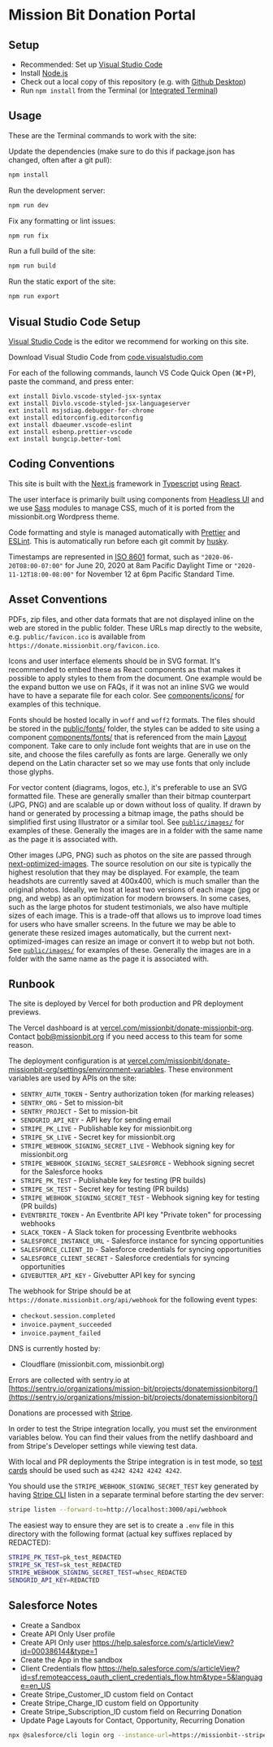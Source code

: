 # Mission Bit Donation Portal

## Setup

* Recommended: Set up [Visual Studio Code](#visual-studio-code-setup)
* Install [Node.js](https://nodejs.org/en/download/)
* Check out a local copy of this repository (e.g. with [Github Desktop](https://desktop.github.com/))
* Run `npm install` from the Terminal (or [Integrated Terminal](https://code.visualstudio.com/docs/editor/integrated-terminal))

## Usage

These are the Terminal commands to work with the site:

Update the dependencies (make sure to do this if package.json has changed, often after a git pull):

```bash
npm install
```

Run the development server:

```bash
npm run dev
```

Fix any formatting or lint issues:

```bash
npm run fix
```

Run a full build of the site:

```bash
npm run build
```

Run the static export of the site:

```bash
npm run export
```

## Visual Studio Code Setup

[Visual Studio Code](https://code.visualstudio.com/) is the editor we
recommend for working on this site.

Download Visual Studio Code from
[code.visualstudio.com](https://code.visualstudio.com/)

For each of the following commands, launch VS Code Quick Open (⌘+P),
paste the command, and press enter:

```vscode
ext install Divlo.vscode-styled-jsx-syntax
ext install Divlo.vscode-styled-jsx-languageserver
ext install msjsdiag.debugger-for-chrome
ext install editorconfig.editorconfig
ext install dbaeumer.vscode-eslint
ext install esbenp.prettier-vscode
ext install bungcip.better-toml
```

## Coding Conventions

This site is built with the [Next.js](https://nextjs.org/) framework in
[Typescript](https://www.typescriptlang.org/) using
[React](https://reactjs.org/).

The user interface is primarily built using components from
[Headless UI](https://headlessui.com/) and we use
[Sass](https://sass-lang.com/) modules to manage CSS, much of it
is ported from the missionbit.org Wordpress theme.

Code formatting and style is managed automatically with
[Prettier](https://prettier.io/) and [ESLint](https://eslint.org/).
This is automatically run before each git commit by
[husky](https://github.com/typicode/husky).

Timestamps are represented in [ISO 8601](http://en.wikipedia.org/wiki/ISO_8601)
format, such as
`"2020-06-20T08:00-07:00"` for June 20, 2020 at 8am Pacific Daylight Time or
`"2020-11-12T18:00-08:00"` for November 12 at 6pm Pacific Standard Time.

## Asset Conventions

PDFs, zip files, and other data formats that are not displayed inline on
the web are stored in the public folder. These URLs map directly to the website, e.g.
`public/favicon.ico` is available from `https://donate.missionbit.org/favicon.ico`.

Icons and user interface elements should be in SVG format. It's recommended
to embed these as React components as that makes it possible to apply styles
to them from the document. One example would be the expand button we use on FAQs,
if it was not an inline SVG we would have to have a separate file for each color.
See [components/icons/](https://github.com/MissionBit/donate.missionbit.org/tree/master/components/icons)
for examples of this technique.

Fonts should be hosted locally in `woff` and `woff2` formats. The files should
be stored in the
[public/fonts/](https://github.com/MissionBit/donate.missionbit.org/tree/master/public/fonts)
folder, the styles can be added to site using a component
[components/fonts/](https://github.com/MissionBit/donate.missionbit.org/tree/master/components/fonts)
that is referenced from the main
[Layout](https://github.com/MissionBit/donate.missionbit.org/tree/master/components/Layout.tsx)
component. Take care to only include font weights that are in use on the site, and choose
the files carefully as fonts are large. Generally we only depend on the Latin character set
so we may use fonts that only include those glyphs.

For vector content (diagrams, logos, etc.), it's preferable to use an SVG
formatted file. These are generally smaller than their bitmap counterpart
(JPG, PNG) and are scalable up or down without loss of quality. If drawn
by hand or generated by processing a bitmap image, the paths should be
simplified first using Illustrator or a similar tool. See
[`public/images/`](https://github.com/MissionBit/donate.missionbit.org/tree/master/public/images)
for examples of these. Generally the images are in a folder with the same
name as the page it is associated with.

Other images (JPG, PNG) such as photos on the site are passed through
[next-optimized-images](https://github.com/cyrilwanner/next-optimized-images). The source
resolution on our site is typically the highest resolution that they may be displayed.
For example, the team headshots are currently saved at 400x400, which is much smaller than
the original photos.
Ideally, we host at least two versions of each image (jpg or png, and webp) as an
optimization for modern browsers. In some cases, such as the large photos for
student testimonials, we also have multiple sizes of each image. This is a trade-off
that allows us to improve load times for users who have smaller screens.
In the future we may be able to generate these resized images automatically, but
the current next-optimized-images can resize an image or convert it to webp but not both.
See
[`public/images/`](https://github.com/MissionBit/donate.missionbit.org/tree/master/public/images)
for examples of these. Generally the images are in a folder with the same
name as the page it is associated with.

## Runbook

The site is deployed by Vercel for both production and PR deployment previews.

The Vercel dashboard is at
[vercel.com/missionbit/donate-missionbit-org](https://vercel.com/missionbit/donate-missionbit-org).
Contact bob@missionbit.org if you need access to this team for some reason.

The deployment configuration is at
[vercel.com/missionbit/donate-missionbit-org/settings/environment-variables](https://vercel.com/missionbit/donate-missionbit-org/settings/environment-variables).
These environment variables are used by APIs on the site:

* `SENTRY_AUTH_TOKEN` - Sentry authorization token (for marking releases)
* `SENTRY_ORG` - Set to mission-bit
* `SENTRY_PROJECT` - Set to mission-bit
* `SENDGRID_API_KEY` - API key for sending email
* `STRIPE_PK_LIVE` - Publishable key for missionbit.org
* `STRIPE_SK_LIVE` - Secret key for missionbit.org
* `STRIPE_WEBHOOK_SIGNING_SECRET_LIVE` - Webhook signing key for missionbit.org
* `STRIPE_WEBHOOK_SIGNING_SECRET_SALESFORCE` - Webhook signing secret for the Salesforce hooks
* `STRIPE_PK_TEST` - Publishable key for testing (PR builds)
* `STRIPE_SK_TEST` - Secret key for testing (PR builds)
* `STRIPE_WEBHOOK_SIGNING_SECRET_TEST` - Webhook signing key for testing (PR builds)
* `EVENTBRITE_TOKEN` - An Eventbrite API key "Private token" for processing webhooks
* `SLACK_TOKEN` - A Slack token for processing Eventbrite webhooks
* `SALESFORCE_INSTANCE_URL` - Salesforce instance for syncing opportunities
* `SALESFORCE_CLIENT_ID` - Salesforce credentials for syncing opportunities
* `SALESFORCE_CLIENT_SECRET` - Salesforce credentials for syncing opportunities
* `GIVEBUTTER_API_KEY` - Givebutter API key for syncing

The webhook for Stripe should be at `https://donate.missionbit.org/api/webhook` for the following event types:

* `checkout.session.completed`
* `invoice.payment_succeeded`
* `invoice.payment_failed`

DNS is currently hosted by:

* Cloudflare (missionbit.com, missionbit.org)

Errors are collected with sentry.io at
[https://sentry.io/organizations/mission-bit/projects/donatemissionbitorg/](https://sentry.io/organizations/mission-bit/projects/donatemissionbitorg/)

Donations are processed with [Stripe](https://dashboard.stripe.com/dashboard).

In order to test the Stripe integration locally, you must set the environment
variables below. You can find their values from the netlify dashboard and from
Stripe's Developer settings while viewing test data.

With local and PR deployments the Stripe integration is in test mode,
so [test cards](https://stripe.com/docs/testing#cards) should be used
such as `4242 4242 4242 4242`.

You should use the `STRIPE_WEBHOOK_SIGNING_SECRET_TEST` key generated by having
[Stripe CLI](https://stripe.com/docs/stripe-cli) listen in a separate terminal
before starting the dev server:

```bash
stripe listen --forward-to=http://localhost:3000/api/webhook
```

The easiest way to ensure they are set is to create a `.env` file in this
directory with the following format
(actual key suffixes replaced by REDACTED):

```bash
STRIPE_PK_TEST=pk_test_REDACTED
STRIPE_SK_TEST=sk_test_REDACTED
STRIPE_WEBHOOK_SIGNING_SECRET_TEST=whsec_REDACTED
SENDGRID_API_KEY=REDACTED
```

## Salesforce Notes

* Create a Sandbox
* Create API Only User profile
* Create API Only user https://help.salesforce.com/s/articleView?id=000386144&type=1
* Create the App in the sandbox
* Client Credentials flow https://help.salesforce.com/s/articleView?id=sf.remoteaccess_oauth_client_credentials_flow.htm&type=5&language=en_US
* Create Stripe_Customer_ID custom field on Contact
* Create Stripe_Charge_ID custom field on Opportunity
* Create Stripe_Subscription_ID custom field on Recurring Donation
* Update Page Layouts for Contact, Opportunity, Recurring Donation

```bash
npx @salesforce/cli login org --instance-url=https://missionbit--stripedev.sandbox.my.salesforce.com --set-default
```

